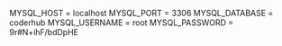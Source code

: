 MYSQL_HOST = localhost
MYSQL_PORT = 3306
MYSQL_DATABASE = coderhub
MYSQL_USERNAME = root
MYSQL_PASSWORD = 9r#N+ihF/bdDpHE